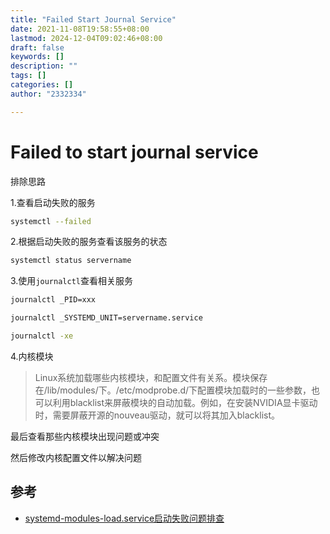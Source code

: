 ```yaml
---
title: "Failed Start Journal Service"
date: 2021-11-08T19:58:55+08:00
lastmod: 2024-12-04T09:02:46+08:00
draft: false
keywords: []
description: ""
tags: []
categories: []
author: "2332334"

---
```

<!--more-->


# Failed to start journal service

排除思路

1.查看启动失败的服务

``` bash
systemctl --failed
```

2.根据启动失败的服务查看该服务的状态

``` bash
systemctl status servername
```

3.使用`journalctl`查看相关服务

```bash
journalctl _PID=xxx

journalctl _SYSTEMD_UNIT=servername.service

journalctl -xe
```

4.内核模块

> Linux系统加载哪些内核模块，和配置文件有关系。模块保存在/lib/modules/下。/etc/modprobe.d/下配置模块加载时的一些参数，也可以利用blacklist来屏蔽模块的自动加载。例如，在安装NVIDIA显卡驱动时，需要屏蔽开源的nouveau驱动，就可以将其加入blacklist。

最后查看那些内核模块出现问题或冲突  

然后修改内核配置文件以解决问题

## 参考

+ [systemd-modules-load.service启动失败问题排查](https://jlice.top/p/7ve9p/)